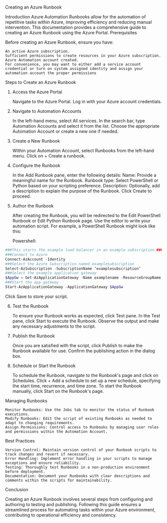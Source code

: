Creating an Azure Runbook

Introduction
Azure Automation Runbooks allow for the automation of repetitive tasks within Azure, improving efficiency and reducing manual intervention. This documentation provides a comprehensive guide to creating an Azure Runbook using the Azure Portal.
Prerequisites

Before creating an Azure Runbook, ensure you have:

    An active Azure subscription.
    Sufficient permissions to create resources in your Azure subscription.
    Azure Automation account created.
    For convenience, you may want to either add a service account credential or turn on system assigned identity and assign your automation account the proper permissions

Steps to Create an Azure Runbook
1. Access the Azure Portal

    Navigate to the Azure Portal.
    Log in with your Azure account credentials.

2. Navigate to Automation Accounts

    In the left-hand menu, select All services.
    In the search bar, type Automation Accounts and select it from the list.
    Choose the appropriate Automation Account or create a new one if needed.

3. Create a New Runbook

    Within your Automation Account, select Runbooks from the left-hand menu.
    Click on + Create a runbook.

4. Configure the Runbook

    In the Add Runbook pane, enter the following details:
        Name: Provide a meaningful name for the Runbook.
        Runbook type: Select PowerShell or Python based on your scripting preference.
        Description: Optionally, add a description to explain the purpose of the Runbook.
    Click Create to proceed.

5. Author the Runbook

    After creating the Runbook, you will be redirected to the Edit PowerShell Runbook or Edit Python Runbook page.
    Use the editor to write your automation script. For example, a PowerShell Runbook might look like this:

    Powershell:
 ```powershell
###This starts the example load balancer in an example subscription.###
###Connect to Azure
Connect-AzAccount -Identity
###Select the Azure Subscription named examplesubscription
Select-AzSubscription -SubscriptionName ‘examplesubscription’
###Select the example application gateway
$AppGw = Get-AzApplicationGateway -Name examplename -ResourceGroupName exampleresourcegroup
###Start the app gateway
Start-AzApplicationGateway -ApplicationGateway $AppGw
```


  Click Save to store your script.

6. Test the Runbook

    To ensure your Runbook works as expected, click Test pane.
    In the Test pane, click Start to execute the Runbook.
    Observe the output and make any necessary adjustments to the script.

7. Publish the Runbook

    Once you are satisfied with the script, click Publish to make the Runbook available for use.
    Confirm the publishing action in the dialog box.

8. Schedule or Start the Runbook

    To schedule the Runbook, navigate to the Runbook's page and click on Schedules.
    Click + Add a schedule to set up a new schedule, specifying the start time, recurrence, and time zone.
    To start the Runbook manually, click Start on the Runbook's page.

Managing Runbooks

    Monitor Runbooks: Use the Jobs tab to monitor the status of Runbook executions.
    Modify Runbooks: Edit the script of existing Runbooks as needed to adapt to changing requirements.
    Assign Permissions: Control access to Runbooks by managing user roles and permissions within the Automation Account.

Best Practices

    Version Control: Maintain version control of your Runbook scripts to track changes and revert if necessary.
    Error Handling: Implement error handling in your scripts to manage exceptions and ensure reliability.
    Testing: Thoroughly test Runbooks in a non-production environment before deployment.
    Documentation: Document your Runbooks with clear descriptions and comments within the scripts for maintainability.

Conclusion

Creating an Azure Runbook involves several steps from configuring and authoring to testing and publishing. Following this guide ensures a streamlined process for automating tasks within your Azure environment, contributing to operational efficiency and consistency.
